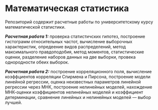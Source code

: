 # Математическая статистика

Репозиторий содержит расчетные работы по университетскому курсу математической статистики.

**_Расчетная работа 1:_** проверка статистичских гипотез, построение гистограмм относительных частот, вычисление выборочных характеристик,
опредеение видов распределений, метод максимального правдоподобия, метод моментов, статистические оценки, разделение наборов данных на две выборки, провека однородности
обеих выборок.

**_Расчетная работа 2:_** построение корреляционного поля, вычисление коэффциентов корреляции Спирмена и Пирсона, построение модели линейной регрессии, оценка
неизвестных параметров линейной регрессии через МНК, построение нелинейных моделей, нахождение МНК-оценки коэффициентов нелинейных моделей и коэффициент детерминации, 
сравнение линейных и нелинейных моделей — выбор лучшей.

